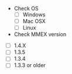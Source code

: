 - Check OS
  - [ ] Windows
  - [ ] Mac OSX
  - [ ] Linux 
-  Check MMEX version
  - [ ] 1.4.X
  - [ ] 1.3.5
  - [ ] 1.3.4
  - [ ] 1.3.3 or older
